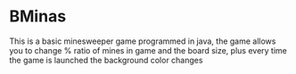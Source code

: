 # BMinas
This is a basic minesweeper game programmed in java, the game allows you to change % ratio of mines in game and the board size, plus every time the game is launched the background color changes
